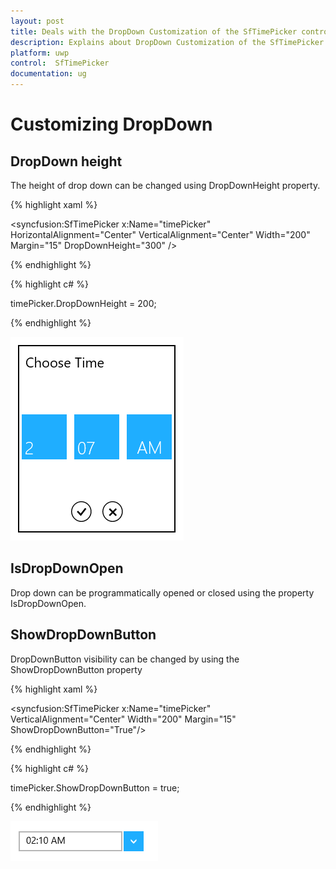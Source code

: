 ```yaml
---
layout: post
title: Deals with the DropDown Customization of the SfTimePicker control for UWP
description: Explains about DropDown Customization of the SfTimePicker control for UWP
platform: uwp
control:  SfTimePicker
documentation: ug
---
```

# Customizing DropDown

## DropDown height

The height of drop down can be changed using DropDownHeight property.

{% highlight xaml %}

 <syncfusion:SfTimePicker x:Name="timePicker" HorizontalAlignment="Center" VerticalAlignment="Center"  Width="200" Margin="15" DropDownHeight="300" />

{% endhighlight %}

{% highlight c# %}

timePicker.DropDownHeight = 200;

{% endhighlight %}

![](Features_images/Customizing-DropDown_img2.png)


## IsDropDownOpen

Drop down can be programmatically opened or closed using the property IsDropDownOpen.

## ShowDropDownButton

DropDownButton visibility can be changed by using the ShowDropDownButton property

{% highlight xaml %}

   <syncfusion:SfTimePicker x:Name="timePicker" VerticalAlignment="Center"  Width="200" Margin="15" ShowDropDownButton="True"/>

{% endhighlight %}

{% highlight c# %}

 timePicker.ShowDropDownButton = true;

{% endhighlight %}

![](Features_images/Customizing-DropDown_img3.png)